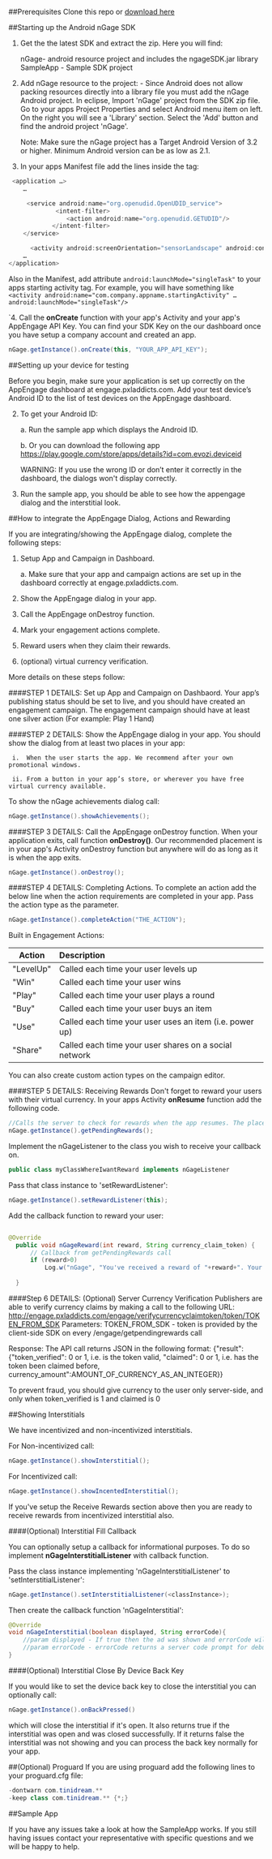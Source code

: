 ##Prerequisites
Clone this repo or [download here](https://github.com/midversestudios/AppEngage/archive/master.zip)


##Starting up the Android nGage SDK

1. Get the the latest SDK and extract the zip. Here you will find:

	nGage- android resource project and includes the ngageSDK.jar  library
	SampleApp - Sample SDK project 


2. Add nGage resource to the project: -  Since Android does not allow packing resources directly into a library file you must add the nGage Android project. In eclipse, Import 'nGage' project from the SDK zip file. Go to your apps Project Properties and select Android menu item on left. On the right you will see a 'Library' section. Select the 'Add' button and find the android project 'nGage'. 

	Note: Make sure the nGage project has a Target Android Version of 3.2 or higher. Minimum Android version can be as low as 2.1.


3. In your apps Manifest file add the lines inside the <application> tag:
```Java
 <application …>
	…

	 <service android:name="org.openudid.OpenUDID_service">
			 <intent-filter>
				<action android:name="org.openudid.GETUDID"/>
			</intent-filter>
	</service>

      <activity android:screenOrientation="sensorLandscape" android:configChanges="keyboardHidden|orientation" android:name="com.tinidream.ngage.nGageActivity"/>
	…
</application>
``` 
Also in the Manifest, add attribute ```android:launchMode="singleTask"``` to your apps starting activity tag. 
For example, you will have something like ```<activity android:name="com.company.appname.startingActivity" … 	android:launchMode="singleTask"/>```

`4. Call the **onCreate** function with your app's Activity and your app's AppEngage API Key. You can find your SDK Key on the our dashboard once you have setup a company account and created an app.

```Java
nGage.getInstance().onCreate(this, "YOUR_APP_API_KEY");
```

##Setting up your device for testing 

Before you begin, make sure your application is set up correctly on the AppEngage dashboard at engage.pxladdicts.com. Add your test device’s Android ID to the list of test devices on the AppEngage dashboard. 

2.	To get your Android ID:

	a.	Run the sample app which displays the Android ID. 
	
	b.	Or you can download the following app https://play.google.com/store/apps/details?id=com.evozi.deviceid
  	
  	WARNING: If you use the wrong ID or don’t enter it correctly in the dashboard, the dialogs won't display correctly.
3.	Run the sample app, you should be able to see how the appengage dialog and the interstitial look.


##How to integrate the AppEngage Dialog, Actions and Rewarding 

If you are integrating/showing the AppEngage dialog, complete the following steps:

1.	Setup App and Campaign in Dashboard.

	a.	Make sure that your app and campaign actions are set up in the dashboard correctly at engage.pxladdicts.com.
	
2.	Show the AppEngage dialog in your app.

3.	Call the AppEngage onDestroy function.

4.	Mark your engagement actions complete.

5.	Reward users when they claim their rewards.

6.	(optional) virtual currency verification.

More details on these steps follow:

####STEP 1 DETAILS: Set up App and Campaign on Dashbaord.
Your app’s publishing status should be set to live, and you should have created an engagement campaign.  The engagement campaign should have at least one silver action (For example: Play 1 Hand)

####STEP 2 DETAILS: Show the AppEngage dialog in your app.
You should show the dialog from at least two places in your app:

     i.  When the user starts the app. We recommend after your own promotional windows.
     
     ii. From a button in your app’s store, or wherever you have free virtual currency available.


To show the nGage achievements dialog call:
```Java
nGage.getInstance().showAchievements();
```

####STEP 3 DETAILS: Call the AppEngage onDestroy function.
When your application exits, call function **onDestroy()**. Our recommended placement is in your app's Activity onDestroy function but anywhere will do as long as it is when the app exits. 
```Java
nGage.getInstance().onDestroy();
```

####STEP 4 DETAILS: Completing Actions.
To complete an action add the below line when the action requirements are completed in your app. Pass the action type as the parameter.

```Java
nGage.getInstance().completeAction("THE_ACTION");
```

	
Built in Engagement Actions:

| Action        | Description   |
| ------------- |:------------- |
| "LevelUp"     | Called each time your user levels up |
| "Win"      | Called each time your user wins      |
| "Play" |  Called each time your user plays a round      |
| "Buy" | Called each time your user buys an item      |
| "Use" | Called each time your user uses an item (i.e. power up)     |
| "Share" | Called each time your user shares on a social network     |

You can also create custom action types on the campaign editor.

####STEP 5 DETAILS: Receiving Rewards
Don't forget to reward your users with their virtual currency. In your apps Activity **onResume** function add the following code.

```Java
//Calls the server to check for rewards when the app resumes. The placement of this code is crucial to keep your users happy!
nGage.getInstance().getPendingRewards();
```

Implement the nGageListener to the class you wish to receive your callback on.
```Java
public class myClassWhereIwantReward implements nGageListener
```

Pass that class instance to 'setRewardListener':
```Java
nGage.getInstance().setRewardListener(this);
```

Add the callback function to reward your user:
```Java

@Override
  public void nGageReward(int reward, String currency_claim_token) {
	  // Callback from getPendingRewards call
	  if (reward>0)
		  Log.w("nGage", "You've received a reward of "+reward+". Your server confirmation token is "+ currency_claim_token);
	  
  }
```
####Step 6 DETAILS: (Optional) Server Currency Verification
Publishers are able to verify currency claims by making a call to the following URL:
	http://engage.pxladdicts.com/engage/verifycurrencyclaimtoken/token/TOKEN_FROM_SDK
	Parameters:
	TOKEN_FROM_SDK - token is provided by the client-side SDK on every /engage/getpendingrewards call

Response:
	The API call returns JSON in the following format:
	{"result": {"token_verified": 0 or 1, i.e. is the token valid, "claimed": 0 or 1, i.e. has the token been claimed before, currency_amount":AMOUNT_OF_CURRENCY_AS_AN_INTEGER}}

To prevent fraud, you should give currency to the user only server-side, and only when token_verified is 1 and claimed is 0




##Showing Interstitials

We have incentivized and non-incentivized interstitials. 

For Non-incentivized call:
```Java
nGage.getInstance().showInterstitial();
```

For Incentivized call:
```Java
nGage.getInstance().showIncentedInterstitial();
```

If you've setup the Receive Rewards section above then you are ready to receive rewards from incentivized interstitial also. 

####(Optional) Interstitial Fill Callback 

You can optionally setup a callback for informational purposes. To do so implement **nGageInterstitialListener** with callback function.

Pass the class instance implementing 'nGageInterstitialListener' to 'setInterstitialListener':
```Java
nGage.getInstance().setInterstitialListener(<classInstance>);
```
Then create the callback function 'nGageInterstitial':

```Java
@Override
void nGageInterstitial(boolean displayed, String errorCode){
	//param displayed - If true then the ad was shown and errorCode will be null. If false then no inventory was available or some other server error occurred.
	//param errorCode - errorCode returns a server code prompt for debugging.
}
```
####(Optional) Interstitial Close By Device Back Key

If you would like to set the device back key to close the interstitial you can optionally call: 

```Java
nGage.getInstance().onBackPressed()
```
which will close the interstitial if it's open. It also returns true if the interstitial was open and was closed successfully. If it returns false the interstitial was not showing and you can process the back key normally for your app. 

##(Optional) Proguard 
If you are using proguard add the following lines to your proguard.cfg file: 

```Java
-dontwarn com.tinidream.**
-keep class com.tinidream.** {*;}
```

##Sample App

If you have any issues take a look at how the SampleApp works. If you still having issues contact your representative with specific questions and we will be happy to help.
